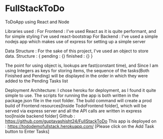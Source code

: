# FullStackToDo
ToDoApp using React and Node

Libraries used : 
 For Frontend : 
  I've used React as it is quite performant, and for simple styling I've used react-bootstrap
 For Backend :
  I've used a simple nodejs app which makes use of express for setting up a simple server
  
Data Structure : 
  For the sake of this project, I've used an object to store data.
  Structure : {
    pending : {}
    finished : {}
  }
  
  The point for using object is, lookups are fast(constant time), and Since I am using Integers as keys for storing items, the sequence of the tasks(Both Finished and Pending) will be displayed in the order in which they were added to the Pending Tasks list

Deployment Architecture: 
 I chose heroku for deployment, as I found it quite simple to use.
 The scripts for running the app is both written in the package.json file in the root folder.
 The build command will create a prod build of Frontend resources[Inside TodoFrontend folder], which will be served via express server and all the API calls are written in express too[Inside backend folder]
 Github : https://github.com/guptavashisht24/FullStackToDo
 This app is deployed on : 
  https://tododemofullstack.herokuapp.com/
  [Please click on the Add Task button to Enter Tasks]



